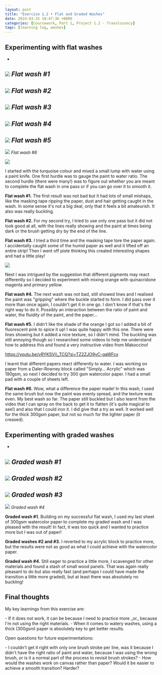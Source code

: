 ```yaml
---
layout: post
title: "Exercise 1.2 • Flat and Graded Washes"
date: 2024-03-25 18:47:36 +0000
categories: [Coursework, Part 1, Project 1.2 - Translucency]
tags: [learning log, washes]
---
```


## Experimenting with flat washes
<!-- /wp:heading --><!-- wp:jetpack/slideshow {"ids":[459,460,461,465,466,467],"sizeSlug":"large"} -->

- 
![](https://spaces.oca.ac.uk/gaellelog/wp-content/uploads/sites/5355/2024/03/IMG_3836-1024x768.jpeg)
_Flat wash #1_
- 
![](https://spaces.oca.ac.uk/gaellelog/wp-content/uploads/sites/5355/2024/03/IMG_3835-1024x768.jpeg)
_Flat wash #2_
- 
![](https://spaces.oca.ac.uk/gaellelog/wp-content/uploads/sites/5355/2024/03/IMG_3834-1024x768.jpeg)
_Flat wash #3_
- 
![](https://spaces.oca.ac.uk/gaellelog/wp-content/uploads/sites/5355/2024/03/IMG_3833-1024x768.jpeg)
_Flat wash #4_
- 
![](https://spaces.oca.ac.uk/gaellelog/wp-content/uploads/sites/5355/2024/03/IMG_3832-1024x768.jpeg)
_Flat wash #5_
- 
![](https://spaces.oca.ac.uk/gaellelog/wp-content/uploads/sites/5355/2024/03/IMG_3831-1024x768.jpeg)
_Flat wash #6_

<!-- /wp:jetpack/slideshow --><!-- wp:image {"align":"left","id":463,"width":192,"height":256,"sizeSlug":"large","linkDestination":"none"} -->
![](https://spaces.oca.ac.uk/gaellelog/wp-content/uploads/sites/5355/2024/03/IMG_3780-768x1024.jpeg)
<!-- /wp:image --><!-- wp:paragraph {"fontSize":"small"} -->

I started with the turquoise colour and mixed a small lump with water using a paint knife. One first hurdle was to gauge the paint to water ratio. The second hurdle (there were many!) was to figure out whether you are meant to complete the flat wash in one pass or if you can go over it to smooth it.

<!-- /wp:paragraph --><!-- wp:paragraph {"fontSize":"small"} -->

**Flat wash #1.** The first result was not bad but it had lots of small mishaps, like the masking tape ripping the paper, dust and hair getting caught in the wash. In some sense it's not a big deal, only that it feels a bit amateurish. It also was really buckling.

<!-- /wp:paragraph --><!-- wp:paragraph {"fontSize":"small"} -->

**Flat wash #2.** For my second try, I tried to use only one pass but it did not look good at all, with the lines really showing and the paint at times being dark or the brush getting dry by the end of the line.

<!-- /wp:paragraph --><!-- wp:paragraph {"fontSize":"small"} -->

**Flat wash #3.** I tried a third time and the masking tape tore the paper again. I accidentally caught some of the humid paper as well and it lifted off an entire strip! Then I went off piste thinking this created interesting shapes and had a little play!

<!-- /wp:paragraph --><!-- wp:image {"align":"right","id":464,"sizeSlug":"medium","linkDestination":"none"} -->
![](https://spaces.oca.ac.uk/gaellelog/wp-content/uploads/sites/5355/2024/03/IMG_3787-225x300.jpeg)
<!-- /wp:image --><!-- wp:paragraph {"fontSize":"small"} -->

Next I was intrigued by the suggestion that different pigments may react differently so I decided to experiment with mixing orange with quinacridone magenta and primary yellow.

<!-- /wp:paragraph --><!-- wp:paragraph {"fontSize":"small"} -->

**Flat wash #4.** The next wash was not bad, still showed lines and I realised the paint was "gripping" where the buckle started to form. I did pass over it more than once again, I couldn't get it in one go. I don't know if that's the right way to do it. Possibly an interaction between the ratio of paint and water, the fluidity of the paint, and the paper...

<!-- /wp:paragraph --><!-- wp:paragraph {"fontSize":"small"} -->

**Flat wash #5.** I didn't like the shade of the orange I got so I added a bit of fluorescent pink to spice it up! I was quite happy with this one. There were lines showing but it added a nice texture, so I didn't mind. The buckling was still annoying though so I researched some videos to help me understand how to address this and found a very instructive video from Makoccino!

<!-- /wp:paragraph --><!-- wp:embed {"url":"https://youtu.be/vRYKSVi_TCQ?si=TZ2ZJO9yC-gaWFcx","type":"video","providerNameSlug":"youtube","responsive":true,"className":"wp-embed-aspect-16-9 wp-has-aspect-ratio"} -->
https://youtu.be/vRYKSVi\_TCQ?si=TZ2ZJO9yC-gaWFcx
<!-- /wp:embed --><!-- wp:paragraph {"fontSize":"small"} -->

I learnt that different papers react differently to water. I was working on paper from a Daler-Rowney block called "Simply... Acrylic" which was 190gsm, so next I decided to try 300 gsm watercolor paper. I had a small pad with a couple of sheets left.

<!-- /wp:paragraph --><!-- wp:paragraph {"fontSize":"small"} -->

**Flat wash #6.** Wow, what a difference the paper made! In this wash, I used the same brush but now the paint was evenly spread, and the texture was even. My best wash so far. The paper still buckled but I also learnt from the video that I can spray on the back to get it to flatten (it's quite magical to see!) and also that I could iron it. I did give that a try as well. It worked well for the thick 300gsm paper, but not so much for the lighter paper (it creased).

<!-- /wp:paragraph --><!-- wp:heading -->
## Experimenting with graded washes
<!-- /wp:heading --><!-- wp:jetpack/slideshow {"ids":[470,471,472,473],"sizeSlug":"large"} -->

- 
![](https://spaces.oca.ac.uk/gaellelog/wp-content/uploads/sites/5355/2024/03/IMG_3840.heic-copy-1024x768.jpg)
_Graded wash #1_
- 
![](https://spaces.oca.ac.uk/gaellelog/wp-content/uploads/sites/5355/2024/03/IMG_3837-1024x768.jpeg)
_Graded wash #2_
- 
![](https://spaces.oca.ac.uk/gaellelog/wp-content/uploads/sites/5355/2024/03/IMG_3838-1024x768.jpeg)
_Graded wash #3_
- 
![](https://spaces.oca.ac.uk/gaellelog/wp-content/uploads/sites/5355/2024/03/IMG_3845-1024x768.jpeg)
_Graded wash #4_

<!-- /wp:jetpack/slideshow --><!-- wp:paragraph {"fontSize":"small"} -->

**Graded wash #1.** Building on my successful flat wash, I used my last sheet of 300gsm watercolor paper to complete my graded wash and I was pleased with the result! In fact, it was too quick and I wanted to practice more but I was out of paper!

<!-- /wp:paragraph --><!-- wp:paragraph {"fontSize":"small"} -->

**Graded washes #2 and #3.** I reverted to my acrylic block to practice more, but the results were not as good as what I could achieve with the watercolor paper.

<!-- /wp:paragraph --><!-- wp:paragraph {"fontSize":"small"} -->

**Graded wash #4.** Still eager to practice a little more, I scavenged for other materials and found a stash of small wood panels. That was again really pleasant to do but also really fast (and perhaps I could have made the transition a little more graded), but at least there was absolutely no buckling!

<!-- /wp:paragraph --><!-- wp:heading -->
## Final thoughts
<!-- /wp:heading --><!-- wp:paragraph -->

My key learnings from this exercise are:

<!-- /wp:paragraph --><!-- wp:list -->
<!-- wp:list-item -->- If it does not work, it can be because I need to practice more _or_ because I'm not using the right materials. 
<!-- /wp:list-item --><!-- wp:list-item -->- When it comes to watery washes, using a thick (300gsm) paper is absolutely key to get better results.
<!-- /wp:list-item -->
<!-- /wp:list --><!-- wp:paragraph -->

Open questions for future experimentations:

<!-- /wp:paragraph --><!-- wp:list -->
<!-- wp:list-item -->- I couldn't get it right with only one brush stroke per line, was it because I didn't have the right ratio of paint and water, because I was using the wrong brush, or is it a normal part of the process to revisit brush strokes?
<!-- /wp:list-item --><!-- wp:list-item -->- How would the washes work on canvas rather than paper? Would it be easier to achieve a smooth transition? Harder?
<!-- /wp:list-item -->
<!-- /wp:list -->